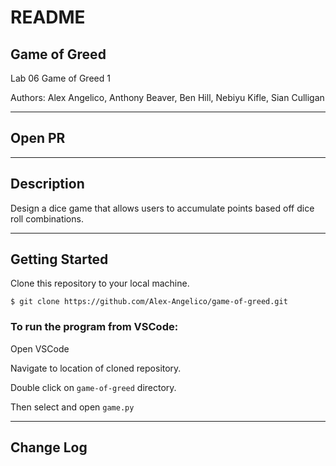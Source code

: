 # README

## Game of Greed

Lab 06 Game of Greed 1

Authors: Alex Angelico, Anthony Beaver, Ben Hill, Nebiyu Kifle, Sian Culligan

----

## Open PR



----

## Description

Design a dice game that allows users to accumulate points based off dice roll combinations.

----

## Getting Started

Clone this repository to your local machine.

```
$ git clone https://github.com/Alex-Angelico/game-of-greed.git
```

### To run the program from VSCode:

Open VSCode

Navigate to location of cloned repository.

Double click on ```game-of-greed``` directory.

Then select and open ```game.py```

----

## Change Log


